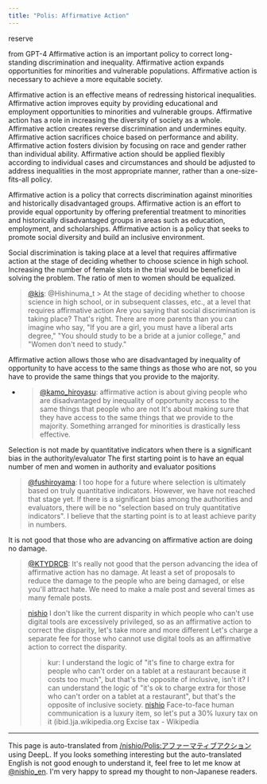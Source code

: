 ```yaml
---
title: "Polis: Affirmative Action"
---
```


reserve

from GPT-4
Affirmative action is an important policy to correct long-standing discrimination and inequality.
Affirmative action expands opportunities for minorities and vulnerable populations.
Affirmative action is necessary to achieve a more equitable society.

Affirmative action is an effective means of redressing historical inequalities.
Affirmative action improves equity by providing educational and employment opportunities to minorities and vulnerable groups.
Affirmative action has a role in increasing the diversity of society as a whole.
Affirmative action creates reverse discrimination and undermines equity.
Affirmative action sacrifices choice based on performance and ability.
Affirmative action fosters division by focusing on race and gender rather than individual ability.
Affirmative action should be applied flexibly according to individual cases and circumstances and should be adjusted to address inequalities in the most appropriate manner, rather than a one-size-fits-all policy.

Affirmative action is a policy that corrects discrimination against minorities and historically disadvantaged groups.
Affirmative action is an effort to provide equal opportunity by offering preferential treatment to minorities and historically disadvantaged groups in areas such as education, employment, and scholarships.
Affirmative action is a policy that seeks to promote social diversity and build an inclusive environment.

Social discrimination is taking place at a level that requires affirmative action at the stage of deciding whether to choose science in high school.
Increasing the number of female slots in the trial would be beneficial in solving the problem.
The ratio of men to women should be equalized.
> [@kis](https://twitter.com/kis/status/1652136655929884673?s=20): @Hishinuma_t > At the stage of deciding whether to choose science in high school, or in subsequent classes, etc., at a level that requires affirmative action Are you saying that social discrimination is taking place?
> That's right. There are more parents than you can imagine who say, "If you are a girl, you must have a liberal arts degree," "You should study to be a bride at a junior college," and "Women don't need to study."

Affirmative action allows those who are disadvantaged by inequality of opportunity to have access to the same things as those who are not, so you have to provide the same things that you provide to the majority.
- > [@kamo_hiroyasu](https://twitter.com/kamo_hiroyasu/status/1649694649374883840): affirmative action is about giving people who are disadvantaged by inequality of opportunity access to the same things that people who are not It's about making sure that they have access to the same things that we provide to the majority. Something arranged for minorities is drastically less effective.

Selection is not made by quantitative indicators when there is a significant bias in the authority/evaluator
The first starting point is to have an equal number of men and women in authority and evaluator positions
> [@fushiroyama](https://twitter.com/fushiroyama/status/1651732790885617665?s=20): I too hope for a future where selection is ultimately based on truly quantitative indicators. However, we have not reached that stage yet. If there is a significant bias among the authorities and evaluators, there will be no "selection based on truly quantitative indicators". I believe that the starting point is to at least achieve parity in numbers.

It is not good that those who are advancing on affirmative action are doing no damage.
> [@KTYDRCB](https://twitter.com/KTYDRCB/status/1651864998401155072): It's really not good that the person advancing the idea of affirmative action has no damage. At least a set of proposals to reduce the damage to the people who are being damaged, or else you'll attract hate.
> We need to make a male post and several times as many female posts.

> [nishio](https://twitter.com/nishio/status/1651829207016808450) I don't like the current disparity in which people who can't use digital tools are excessively privileged, so as an affirmative action to correct the disparity, let's take more and more different Let's charge a separate fee for those who cannot use digital tools as an affirmative action to correct the disparity.
>  >kur: I understand the logic of "it's fine to charge extra for people who can't order on a tablet at a restaurant because it costs too much", but that's the opposite of inclusive, isn't it? I can understand the logic of "it's ok to charge extra for those who can't order on a tablet at a restaurant", but that's the opposite of inclusive society.
> [nishio](https://twitter.com/nishio/status/1651831459131564037) Face-to-face human communication is a luxury item, so let's put a 30% luxury tax on it (ibid.)ja.wikipedia.org
>  Excise tax - Wikipedia


---
This page is auto-translated from [/nishio/Polis:アファーマティブアクション](https://scrapbox.io/nishio/Polis:アファーマティブアクション) using DeepL. If you looks something interesting but the auto-translated English is not good enough to understand it, feel free to let me know at [@nishio_en](https://twitter.com/nishio_en). I'm very happy to spread my thought to non-Japanese readers.